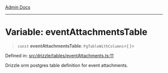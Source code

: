 [Admin Docs](/)

***

# Variable: eventAttachmentsTable

> `const` **eventAttachmentsTable**: `PgTableWithColumns`\<\{ \}\>

Defined in: [src/drizzle/tables/eventAttachments.ts:11](https://github.com/Sourya07/talawa-api/blob/583d62db9438de398bb9012a4a2617e2cb268b08/src/drizzle/tables/eventAttachments.ts#L11)

Drizzle orm postgres table definition for event attachments.

